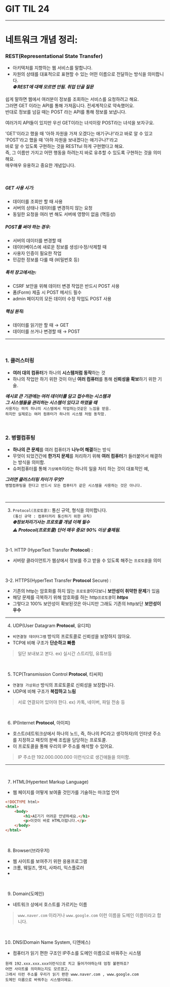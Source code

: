 # GIT TIL 24
---

# 네트워크 개념 정리:

### REST(Representational State Transfer) 
- 아키텍처를 지향하는 웹 서비스를 말합니다. 
- 자원의 상태를 대표적으로 표현할 수 있는 어떤 이름으로 전달하는 방식을 의미합니다. <br>
***⛔ REST에 대해 모르면 안됨. 취업 단골 질문***

쉽게 말하면 웹에서 여러분이 정보를 조회하는 서비스를 요청하려고 해요. <br>
그러면 GET 이라는 API를 통해 가져옵니다. 전세계적으로 약속했어요. <br>
반대로 정보를 넘길 때는 POST 라는 API를 통해 정보를 보냅니다. <br>

여러가지 API들이 있지만 우선 GET이라는 녀석이랑 POST라는 녀석을 보자구요. <br>

'GET'이라고 했을 때 '아하 자원을 가져 오겠다는 애기구나!'라고 바로 알 수 있고 <br>
'POST'라고 했을 때 '아하 자원을 보내겠다는 애기구나?'라고 <br>
바로 알 수 있도록 구현하는 것을 RESTful 하게 구현했다고 해요. <br>
즉, 그 이름만 가지고 어떤 행동을 하려는지 바로 유추할 수 있도록 구현하는 것을 의미해요. <br>
매우매우 유용하고 중요한 개념입니다.

<br>


##### GET 사용 시기:
- 데이터를 조회만 할 때 사용
- 서버의 상태나 데이터를 변경하지 않는 요청
- 동일한 요청을 여러 번 해도 서버에 영향이 없음 (멱등성)

##### POST를 써야 하는 경우:
- 서버의 데이터를 변경할 때
- 데이터베이스에 새로운 정보를 생성/수정/삭제할 때
- 사용자 인증이 필요한 작업
- 민감한 정보를 다룰 때 (비밀번호 등)

##### 특히 장고에서는:
- CSRF 보안을 위해 데이터 변경 작업은 반드시 POST 사용
- 폼(Form) 제출 시 POST 메서드 필수
- admin 페이지의 모든 데이터 수정 작업도 POST 사용

##### 핵심 원칙:
- 데이터를 읽기만 할 때 → GET
- 데이터를 쓰거나 변경할 때 → POST

---

<br>

### 1. 클러스터링
- **여러 대의 컴퓨터**가 하나의 **시스템처럼 동작**하는 것 <br>
- 하나의 작업만 하기 위한 것이 아닌 **여러 컴퓨터**를 통해 **신뢰성을 확보**하기 위한 기술.

***예시로 큰 기관에는 여러 데이터를 담고 접수하는 시스템과*** <br>
***그 시스템들을 관리하는 시스템이 있다고 하였을 때*** <br>
    `사용자는 마치 하나의 시스템에서 작업하는것같은 느낌을 받음.` <br>
    `하지만 실제로는 여러 컴퓨터가 하나의 시스템 처럼 동작함.`



<br>

### 2. 병렬컴퓨팅
- **하나의 큰 문제**를 여러 컴퓨터가 **나누어 해결**하는 방식 <br>
- 무엇이 되었건간에 **한가지 문제**를 처리하기 위해 **여러 컴퓨터**가 들러붙어서 해결하는 방식을 의미함.
- 슈퍼컴퓨터를 통해 `기상예측`이라는 하나의 일을 처리 하는 것이 대표적인 예,

***그러면 클러스터링 차이가 무엇?*** <br>
`병렬컴퓨팅을 한다고 반드시 모든 컴퓨터가 같은 시스템을 사용하는 것은 아니다.`


<br>

---

3. `Protocol(프로토콜)`: 통신 규약, 형식을 의미합니다. <br>
`(통신 규약 : 컴퓨터끼리 통신하기 위한 규칙)` <br>
***⛔정보처리기사는 프로토콜 개념 이해 필수*** <br>
***⚠ Protocol(프로토콜) 단어 매우 중요! 90% 이상 출제됨.***

<br>

3-1. HTTP (HyperText Transfer **Protocol**) :
- 서버랑 클라이언트가 웹상에서 정보를 주고 받을 수 있도록 해주는 `프로토콜`을 의미

<br>

3-2. HTTPS(HyperText Transfer **Protocol** Secure) :
- 기존의 http는 암호화를 하지 않는 `프로토콜`이다보니 **보안성이 취약한 문제**가 있음
- 해당 문제를 극복하기 위해 암호화를 하는 http`프로토콜`이 ***https***
- 그렇다고 100% 보안성이 확보된것은 아니지만 그래도 기존의 http보단 **보안성이 우수**

---

4. UDP(User Datagram **Protocol**, 유디피)
- `비연결형 데이터그램` 방식의 프로토콜로 신뢰성을 보장하지 않아요.
- TCP에 비해 구조가 **단순하고 빠름**
>일단 보내보고 본다. ex) 실시간 스트리밍, 유튜브등

<br>

5. TCP(Transmission Control **Protocol**, 티씨피)
- `연결형 가상회선` 방식의 프로토콜로 신뢰성을 보장합니다.
- UDP에 비해 구조가 **복잡하고 느림**
>서로 연결되어 있어야 한다. ex) 카톡, 네이버, 파일 전송 등

<br>

6. IP(Internet **Protocol**, 아이피)
- 호스트(네트워크상에서 하나의 노드, 즉, 하나의 PC라고 생각하자)의 인터넷 주소를 지정하고 패킷의 분배 조립을 담당하는 프로토콜.
- 이 프로토콜을 통해 우리의 IP 주소를 해석할 수 있어요.
>IP 주소란 192.000.000.000 이런식으로 생긴애들을 의미함.

---

<br>

7. HTML(Hypertext Markup Language)
- 웹 페이지를 어떻게 보여줄 것인가를 기술하는 마크업 언어

```html
<!DOCTYPE html>
<html>
    <body>
        <h1>AI기기 어려운 안녕하세요.</h1>
        <p>이것이 바로 HTML이랍니다.</p>
    </body>
</html>
```

<br>

8. Browser(브라우저)
- 웹 사이트를 보여주기 위한 응용프로그램
- 크롬, 웨일즈, 엣지, 사파리, 익스플로러
- 
<br>

9. Domain(도메인)
- 네트워크 상에서 호스트를 가르키는 이름
> `www.naver.com` 이라거나 `www.google.com` 이런 이름을 도메인 이름이라고 합니다.

<br>

10. DNS(Domain Name System, 디엔에스)
- 컴퓨터가 읽기 편한 구조인 IP주소를 도메인 이름으로 바꿔주는 시스템
```
원래 192.xxx.xxx.xxx이런식으로 치고 들어가야하는데 엄청 불편하죠?
어떤 사이트를 의미하는지도 모르겠고, 
그래서 이런 주소를 우리가 읽기 편한 www.naver.com , www.google.com
도메인 이름으로 바꿔주는 시스템이에요.
```